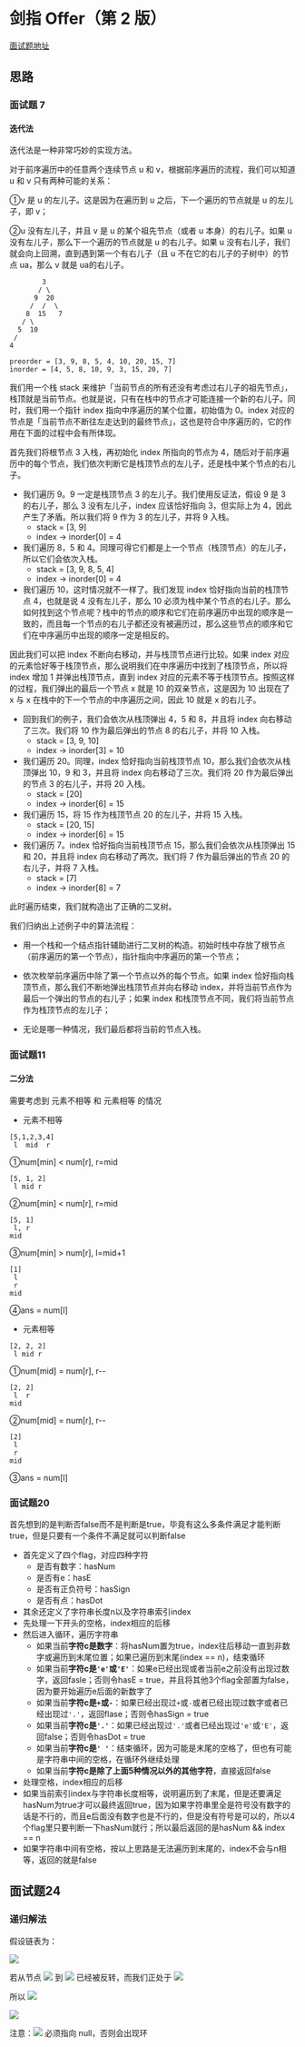 # 剑指 Offer（第 2 版）
[面试题地址](https://leetcode-cn.com/problem-list/xb9nqhhg/)


## 思路
### 面试题 7
#### 迭代法
迭代法是一种非常巧妙的实现方法。

对于前序遍历中的任意两个连续节点 u 和 v，根据前序遍历的流程，我们可以知道 u 和 v 只有两种可能的关系：

①v 是 u 的左儿子。这是因为在遍历到 u 之后，下一个遍历的节点就是 u 的左儿子，即 v；

②u 没有左儿子，并且 v 是 u 的某个祖先节点（或者 u 本身）的右儿子。如果 u 没有左儿子，那么下一个遍历的节点就是 u 的右儿子。如果 u 没有右儿子，我们就会向上回溯，直到遇到第一个有右儿子（且 u 不在它的右儿子的子树中）的节点 ua，那么 v 就是 ua的右儿子。

```
        3
       / \
      9  20
     /  /  \
    8  15   7
   / \
  5  10
 /
4

preorder = [3, 9, 8, 5, 4, 10, 20, 15, 7]
inorder = [4, 5, 8, 10, 9, 3, 15, 20, 7]

```
我们用一个栈 stack 来维护「当前节点的所有还没有考虑过右儿子的祖先节点」，栈顶就是当前节点。也就是说，只有在栈中的节点才可能连接一个新的右儿子。同时，我们用一个指针 index 指向中序遍历的某个位置，初始值为 0。index 对应的节点是「当前节点不断往左走达到的最终节点」，这也是符合中序遍历的，它的作用在下面的过程中会有所体现。

首先我们将根节点 3 入栈，再初始化 index 所指向的节点为 4，随后对于前序遍历中的每个节点，我们依次判断它是栈顶节点的左儿子，还是栈中某个节点的右儿子。

- 我们遍历 9。9 一定是栈顶节点 3 的左儿子。我们使用反证法，假设 9 是 3 的右儿子，那么 3 没有左儿子，index 应该恰好指向 3，但实际上为 4，因此产生了矛盾。所以我们将 9 作为 3 的左儿子，并将 9 入栈。
    - stack = [3, 9]
    - index -> inorder[0] = 4
- 我们遍历 8，5 和 4。同理可得它们都是上一个节点（栈顶节点）的左儿子，所以它们会依次入栈。
    - stack = [3, 9, 8, 5, 4]
    - index -> inorder[0] = 4
- 我们遍历 10，这时情况就不一样了。我们发现 index 恰好指向当前的栈顶节点 4，也就是说 4 没有左儿子，那么 10 必须为栈中某个节点的右儿子。那么如何找到这个节点呢？栈中的节点的顺序和它们在前序遍历中出现的顺序是一致的，而且每一个节点的右儿子都还没有被遍历过，那么这些节点的顺序和它们在中序遍历中出现的顺序一定是相反的。
  
因此我们可以把 index 不断向右移动，并与栈顶节点进行比较。如果 index 对应的元素恰好等于栈顶节点，那么说明我们在中序遍历中找到了栈顶节点，所以将 index 增加 1 并弹出栈顶节点，直到 index 对应的元素不等于栈顶节点。按照这样的过程，我们弹出的最后一个节点 x 就是 10 的双亲节点，这是因为 10 出现在了 x 与 x 在栈中的下一个节点的中序遍历之间，因此 10 就是 x 的右儿子。

- 回到我们的例子，我们会依次从栈顶弹出 4，5 和 8，并且将 index 向右移动了三次。我们将 10 作为最后弹出的节点 8 的右儿子，并将 10 入栈。
    - stack = [3, 9, 10]
    - index -> inorder[3] = 10
- 我们遍历 20。同理，index 恰好指向当前栈顶节点 10，那么我们会依次从栈顶弹出 10，9 和 3，并且将 index 向右移动了三次。我们将 20 作为最后弹出的节点 3 的右儿子，并将 20 入栈。
    - stack = [20]
    - index -> inorder[6] = 15
- 我们遍历 15，将 15 作为栈顶节点 20 的左儿子，并将 15 入栈。
    - stack = [20, 15]  
    - index -> inorder[6] = 15
- 我们遍历 7。index 恰好指向当前栈顶节点 15，那么我们会依次从栈顶弹出 15 和 20，并且将 index 向右移动了两次。我们将 7 作为最后弹出的节点 20 的右儿子，并将 7 入栈。
    - stack = [7]
    - index -> inorder[8] = 7

此时遍历结束，我们就构造出了正确的二叉树。

我们归纳出上述例子中的算法流程：

- 用一个栈和一个结点指针辅助进行二叉树的构造。初始时栈中存放了根节点（前序遍历的第一个节点），指针指向中序遍历的第一个节点；

- 依次枚举前序遍历中除了第一个节点以外的每个节点。如果 index 恰好指向栈顶节点，那么我们不断地弹出栈顶节点并向右移动 index，并将当前节点作为最后一个弹出的节点的右儿子；如果 index 和栈顶节点不同，我们将当前节点作为栈顶节点的左儿子；

- 无论是哪一种情况，我们最后都将当前的节点入栈。

### 面试题11
#### 二分法
需要考虑到 元素不相等 和 元素相等 的情况
- 元素不相等
```
[5,1,2,3,4]
 l  mid  r
```
①num[min] < num[r], r=mid
```
[5, 1, 2]
 l mid r
```
②num[min] < num[r], r=mid
```
[5, 1]
 l, r
mid
```
③num[min] > num[r], l=mid+1
```
[1]
 l
 r
mid
```
④ans = num[l]

- 元素相等
```
[2, 2, 2]
 l mid r
```
①num[mid] = num[r], r--
```
[2, 2]
 l  r
mid
```
②num[mid] = num[r], r--
```
[2]
 l
 r
mid
```
③ans = num[l]

### 面试题20
首先想到的是判断否false而不是判断是true，毕竟有这么多条件满足才能判断true，但是只要有一个条件不满足就可以判断false
- 首先定义了四个flag，对应四种字符
  - 是否有数字：hasNum
  - 是否有e：hasE
  - 是否有正负符号：hasSign
  - 是否有点：hasDot
- 其余还定义了字符串长度n以及字符串索引index
- 先处理一下开头的空格，index相应的后移
- 然后进入循环，遍历字符串
  - 如果当前**字符c是数字**：将hasNum置为true，index往后移动一直到非数字或遍历到末尾位置；如果已遍历到末尾(index == n)，结束循环
  - 如果当前**字符c是`'e'`或`'E'`**：如果e已经出现或者当前e之前没有出现过数字，返回fasle；否则令hasE = true，并且将其他3个flag全部置为false，因为要开始遍历e后面的新数字了
  - 如果当前**字符c是`+`或`-`**：如果已经出现过`+`或`-`或者已经出现过数字或者已经出现过`'.'`，返回flase；否则令hasSign = true
  - 如果当前**字符c是`'.'`**：如果已经出现过`'.'`或者已经出现过`'e'`或`'E'`，返回false；否则令hasDot = true
  - 如果当前**字符c是`' '`**：结束循环，因为可能是末尾的空格了，但也有可能是字符串中间的空格，在循环外继续处理
  - 如果当前**字符c是除了上面5种情况以外的其他字符**，直接返回false
- 处理空格，index相应的后移
- 如果当前索引index与字符串长度相等，说明遍历到了末尾，但是还要满足hasNum为true才可以最终返回true，因为如果字符串里全是符号没有数字的话是不行的，而且e后面没有数字也是不行的，但是没有符号是可以的，所以4个flag里只要判断一下hasNum就行；所以最后返回的是hasNum && index == n
- 如果字符串中间有空格，按以上思路是无法遍历到末尾的，index不会与n相等，返回的就是false


## 面试题24
### 递归解法

假设链表为：

![](https://latex.codecogs.com/svg.image?n_1&space;\to&space;...&space;\to&space;n_{k-1}\to&space;n_k\to&space;n_{k&plus;1}&space;\to&space;...&space;\to&space;n_m\to\varnothing&space;)

若从节点 ![](https://latex.codecogs.com/svg.image?n_{k&plus;1}) 到 ![](https://latex.codecogs.com/svg.image?n_m) 已经被反转，而我们正处于 ![](https://latex.codecogs.com/svg.image?n_k)

所以 ![](https://latex.codecogs.com/svg.image?n_k.next.next&space;=&space;n_k)

![](https://latex.codecogs.com/svg.image?n_1&space;\to&space;...&space;\to&space;n_{k-1}\to&space;n_k\to&space;n_{k&plus;1}&space;\leftarrow&space;&space;...&space;\leftarrow&space;&space;n_m\leftarrow&space;\varnothing&space;)

注意：![](https://latex.codecogs.com/svg.image?n_1) 必须指向 null，否则会出现环